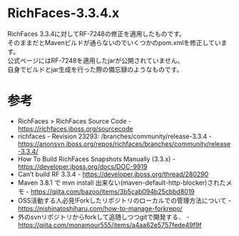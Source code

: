 # RichFaces-3.3.4.x
RichFaces 3.3.4に対してRF-7248の修正を適用したものです。  
そのままだとMavenビルドが通らないのでいくつかのpom.xmlを修正しています。  
公式ページにはRF-7248を適用したjarが公開されていません。  
自身でビルドとjar生成を行った際の備忘録のようなものです。  

# 参考
- RichFaces > RichFaces Source Code - https://richfaces.jboss.org/sourcecode
- richfaces - Revision 23293: /branches/community/release-3.3.4 - https://anonsvn.jboss.org/repos/richfaces/branches/community/release-3.3.4/
- How To Build RichFaces Snapshots Manually (3.3.x) - https://developer.jboss.org/docs/DOC-9919
- Can't build RF 3.3.4 - https://developer.jboss.org/thread/280290
- Maven 3.8.1 で mvn install 出来ない(maven-default-http-blocker)されたメモ - https://qiita.com/bazoo/items/3b5cab094b25cbbd8019
- OSS活動する人必見!Forkしたリポジトリのローカルでの管理方法について - https://nishinatoshiharu.com/how-to-manage-forkrepo/
- 外のsvnリポジトリからforkして追随しつつgitで開発する． - https://qiita.com/monamour555/items/a4aa62e5757fede49f9f
